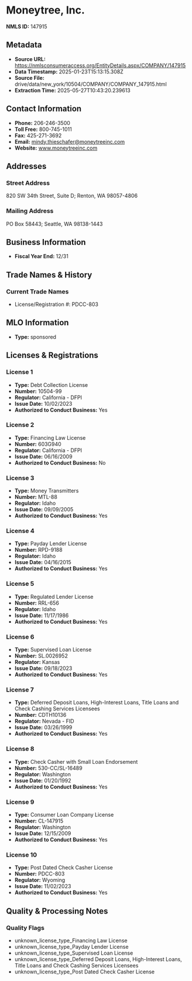 # Moneytree, Inc.

**NMLS ID:** 147915

## Metadata
- **Source URL:** https://nmlsconsumeraccess.org/EntityDetails.aspx/COMPANY/147915
- **Data Timestamp:** 2025-01-23T15:13:15.308Z
- **Source File:** drive/data/new_york/10504/COMPANY/COMPANY_147915.html
- **Extraction Time:** 2025-05-27T10:43:20.239613

## Contact Information
- **Phone:** 206-246-3500
- **Toll Free:** 800-745-1011
- **Fax:** 425-271-3692
- **Email:** mindy.thieschafer@moneytreeinc.com
- **Website:** www.moneytreeinc.com

## Addresses
### Street Address
820 SW 34th Street, Suite D; Renton, WA 98057-4806

### Mailing Address
PO Box 58443; Seattle, WA 98138-1443

## Business Information
- **Fiscal Year End:** 12/31

## Trade Names & History
### Current Trade Names
- License/Registration #: PDCC-803

## MLO Information
- **Type:** sponsored

## Licenses & Registrations

### License 1
- **Type:** Debt Collection License
- **Number:** 10504-99
- **Regulator:** California - DFPI
- **Issue Date:** 10/02/2023
- **Authorized to Conduct Business:** Yes

### License 2
- **Type:** Financing Law License
- **Number:** 603G940
- **Regulator:** California - DFPI
- **Issue Date:** 06/16/2009
- **Authorized to Conduct Business:** No

### License 3
- **Type:** Money Transmitters
- **Number:** MTL-88
- **Regulator:** Idaho
- **Issue Date:** 09/09/2005
- **Authorized to Conduct Business:** Yes

### License 4
- **Type:** Payday Lender License
- **Number:** RPD-9188
- **Regulator:** Idaho
- **Issue Date:** 04/16/2015
- **Authorized to Conduct Business:** Yes

### License 5
- **Type:** Regulated Lender License
- **Number:** RRL-656
- **Regulator:** Idaho
- **Issue Date:** 11/17/1986
- **Authorized to Conduct Business:** Yes

### License 6
- **Type:** Supervised Loan License
- **Number:** SL.0026952
- **Regulator:** Kansas
- **Issue Date:** 09/18/2023
- **Authorized to Conduct Business:** Yes

### License 7
- **Type:** Deferred Deposit Loans, High-Interest Loans, Title Loans and Check Cashing Services Licensees
- **Number:** CDTH10136
- **Regulator:** Nevada - FID
- **Issue Date:** 03/26/1999
- **Authorized to Conduct Business:** Yes

### License 8
- **Type:** Check Casher with Small Loan Endorsement
- **Number:** 530-CC/SL-16489
- **Regulator:** Washington
- **Issue Date:** 01/20/1992
- **Authorized to Conduct Business:** Yes

### License 9
- **Type:** Consumer Loan Company License
- **Number:** CL-147915
- **Regulator:** Washington
- **Issue Date:** 12/15/2009
- **Authorized to Conduct Business:** Yes

### License 10
- **Type:** Post Dated Check Casher License
- **Number:** PDCC-803
- **Regulator:** Wyoming
- **Issue Date:** 11/02/2023
- **Authorized to Conduct Business:** Yes

## Quality & Processing Notes
### Quality Flags
- unknown_license_type_Financing Law License
- unknown_license_type_Payday Lender License
- unknown_license_type_Supervised Loan License
- unknown_license_type_Deferred Deposit Loans, High-Interest Loans, Title Loans and Check Cashing Services Licensees
- unknown_license_type_Post Dated Check Casher License
